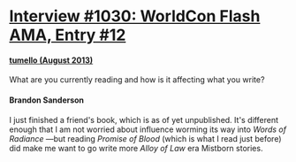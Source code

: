 # [Interview #1030: WorldCon Flash AMA, Entry #12](https://www.theoryland.com/intvmain.php?i=1030#12)

#### [tumello (August 2013)](http://www.reddit.com/r/Fantasy/comments/1lhf1e/worldcon_flash_ama_brandon_sanderson/cbzdm4p)

What are you currently reading and how is it affecting what you write?

#### Brandon Sanderson

I just finished a friend's book, which is as of yet unpublished. It's different enough that I am not worried about influence worming its way into
*Words of Radiance*
—but reading
*Promise of Blood*
(which is what I read just before) did make me want to go write more
*Alloy of Law*
era Mistborn stories.

